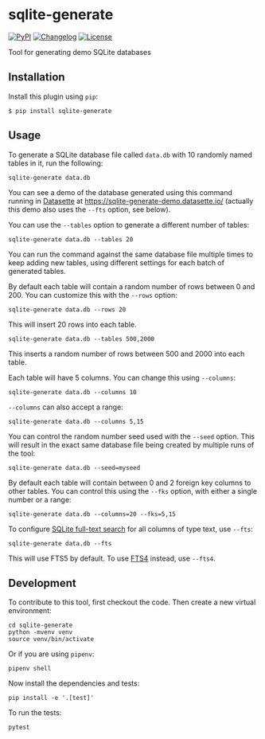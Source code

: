 # sqlite-generate

[![PyPI](https://img.shields.io/pypi/v/sqlite-generate.svg)](https://pypi.org/project/sqlite-generate/)
[![Changelog](https://img.shields.io/github/v/release/simonw/sqlite-generate?label=changelog)](https://github.com/simonw/sqlite-generate/releases)
[![License](https://img.shields.io/badge/license-Apache%202.0-blue.svg)](https://github.com/simonw/sqlite-generate/blob/master/LICENSE)

Tool for generating demo SQLite databases

## Installation

Install this plugin using `pip`:

    $ pip install sqlite-generate

## Usage

To generate a SQLite database file called `data.db` with 10 randomly named tables in it, run the following:

    sqlite-generate data.db

You can see a demo of the database generated using this command running in [Datasette](https://github.com/simonw/datasette) at https://sqlite-generate-demo.datasette.io/ (actually this demo also uses the `--fts` option, see below).

You can use the `--tables` option to generate a different number of tables:

    sqlite-generate data.db --tables 20

You can run the command against the same database file multiple times to keep adding new tables, using different settings for each batch of generated tables.

By default each table will contain a random number of rows between 0 and 200. You can customize this with the `--rows` option:

    sqlite-generate data.db --rows 20

This will insert 20 rows into each table.

    sqlite-generate data.db --tables 500,2000

This inserts a random number of rows between 500 and 2000 into each table.

Each table will have 5 columns. You can change this using `--columns`:

    sqlite-generate data.db --columns 10

`--columns` can also accept a range:

    sqlite-generate data.db --columns 5,15

You can control the random number seed used with the `--seed` option. This will result in the exact same database file being created by multiple runs of the tool:

    sqlite-generate data.db --seed=myseed

By default each table will contain between 0 and 2 foreign key columns to other tables. You can control this using the `--fks` option, with either a single number or a range:

    sqlite-generate data.db --columns=20 --fks=5,15

To configure [SQLite full-text search](https://www.sqlite.org/fts5.html) for all columns of type text, use `--fts`:

    sqlite-generate data.db --fts

This will use FTS5 by default. To use [FTS4](https://www.sqlite.org/fts3.html) instead, use `--fts4`.

## Development

To contribute to this tool, first checkout the code. Then create a new virtual environment:

    cd sqlite-generate
    python -mvenv venv
    source venv/bin/activate

Or if you are using `pipenv`:

    pipenv shell

Now install the dependencies and tests:

    pip install -e '.[test]'

To run the tests:

    pytest
